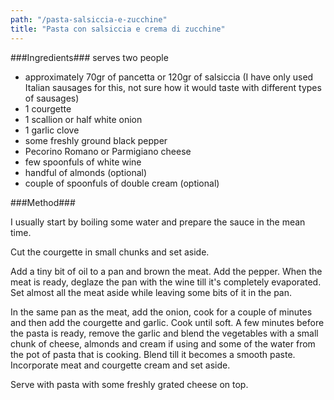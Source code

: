 ```yaml
---
path: "/pasta-salsiccia-e-zucchine"
title: "Pasta con salsiccia e crema di zucchine"
---
```


###Ingredients###
serves two people 

- approximately 70gr of pancetta or 120gr of salsiccia (I have only used Italian sausages for this, not sure how it would taste with different types of sausages)
- 1 courgette
- 1 scallion or half white onion
- 1 garlic clove
- some freshly ground black pepper
- Pecorino Romano or Parmigiano cheese
- few spoonfuls of white wine 
- handful of almonds (optional)
- couple of spoonfuls of double cream (optional)

###Method###

I usually start by boiling some water and prepare the sauce in the mean time. 

Cut the courgette in small chunks and set aside.

Add a tiny bit of oil to a pan and brown the meat. Add the pepper. When the meat is ready, deglaze the pan with the wine till it's completely evaporated. Set almost all the meat aside while leaving some bits of it in the pan.

In the same pan as the meat, add the onion, cook for a couple of minutes and then add the courgette and garlic. 
Cook until soft. A few minutes before the pasta is ready, remove the garlic and blend the vegetables with a small chunk of cheese, almonds and cream if using and some of the water from the pot of pasta that is cooking. Blend till it becomes a smooth paste.
Incorporate meat and courgette cream and set aside.

Serve with pasta with some freshly grated cheese on top. 
